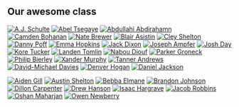 Our awesome class
-----------------

[![A.J. Schulte](./students/AJ_Schulte.jpg)](./students/AJ_Schulte.md)
[![Abel Tsegaye](./students/ABEL_TSEGAYE.jpg)](./students/ABEL_TSEGAYE.md) 
[![Abdullahi Abdirahamn](./students/abdirahamna.jpg)](./students/abdirahamna.md)
[![Camden Bohanan](./students/Camden_Bohanan.jpg)](./students/Camden_Bohanan.md)
[![Nate Brewer](./students/BREWER_NATE.jpg)](./students/BREWER_NATE.md)
[![Blair Asistin](./students/BLAIR_ASISTIN.jpeg)](./students/BLAIR_ASISTIN.md)
[![Cley Shelton](./students/cleyton_shelton.jpg)](./students/cleyton_shelton.md)
[![Danny Poff](./students/DANNY_POFF.jpg)](./students/DANNY_POFF.md)
[![Emma Hopkins](./students/EMMA_HOPKINS.jpg)](./students/EMMA_HOPKINS.md)
[![Jack Dixon](./students/JACK_DIXON.jpg)](./students/JACK_DIXON.md)
[![Joseph Ampfer](./students/JOSEPH_AMPFER.jpg)](./students/JOSEPH_AMPFER.md)
[![Josh Day](./students/Joshua_Day.jpg)](./students/Joshua_Day.md)
[![Kore Tucker](./students/KORE_TUCKER.jpg)](./students/KORE_TUCKER.md)
[![Landen Tomlin](./students/LANDEN_TOMLIN.jpg)](./students/LANDEN_TOMLIN.md)
[![Nabou Diouf](./students/Nabou_Diouf.jpg)](./students/Nabou_Diouf.md)
[![Parker Groneck](./students/PARKER_GRONECK.jpg)](./students/PARKER_GRONECK.md)
[![Philip Bierley](./students/PHILIP_BIERLEY.jpg)](./students/PHILIP_BIERLEY.md)
[![Xander Murphy](./students/XANDER_MURPHY.jpg)](./students/XANDER_MURPHY.md)
[![Tanner Andrews](./students/Tanner_Andrews.jpg)](./students/Tanner_Andrews.md)
[![David-Michael Davies](./students/Davies_David-Michael.jpg)](./students/Davies_David-Michael.md)
[![Denver Hogan](./students/DENVER_HOGAN.jpg)](./students/DENVER_HOGAN.md)
[![Daniel Jackson](./students/Daniel_Jackson.JPG)](./students/Daniel_Jackson.md)


[![Aiden Gill](./students/gilla.jpg)](./students/gilla.md)
[![Austin Shelton](./students/sheltona.jpg)](./students/sheltona.md)
[![Bebba Elmane](./students/elmaneb.jpg)](./students/elmaneb.md)
[![Brandon Johnson](./students/johnsonb.jpg)](./students/johnsonb.md)
[![Dillon Carpenter](./students/carpenterd.jpg)](./students/carpenterd.md)
[![Drew Hanson](./students/hansond.jpg)](./students/hansond.md)
[![Isaac Hargrave](./students/hargravei.jpg)](./students/hargravei.md)
[![Jacob Robbins](./students/robbinsj.jpg)](./students/robbinsj.md)
[![Oshan Maharjan](./students/maharjano.jpg)](./students/maharjano.md)
[![Owen Newberry](./students/newberryo.jpg)](./students/newberryo.md)